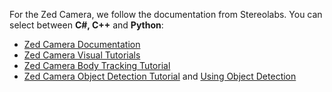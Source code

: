 For the Zed Camera, we follow the documentation from Stereolabs. You can select between __C#, C++__ and __Python__:

* [Zed Camera Documentation](https://www.stereolabs.com/docs/)
* [Zed Camera Visual Tutorials](https://www.stereolabs.com/docs/opencv/python/)
* [Zed Camera Body Tracking Tutorial](https://github.com/stereolabs/zed-examples/tree/master/body%20tracking/python)
* [Zed Camera Object Detection Tutorial](https://www.stereolabs.com/docs/object-detection/) and [Using Object Detection](https://www.stereolabs.com/docs/object-detection/using-object-detection/)